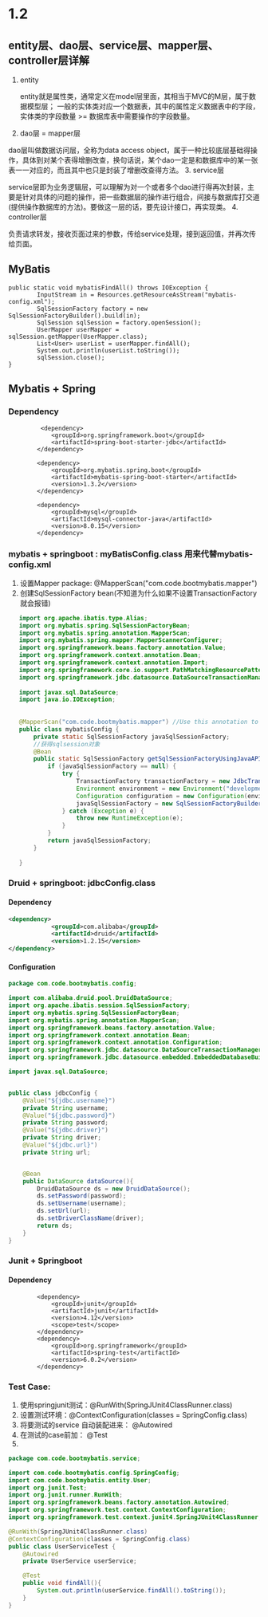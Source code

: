 # 1.2

## entity层、dao层、service层、mapper层、controller层详解


1. entity

   entity就是属性类，通常定义在model层里面，其相当于MVC的M层，属于数据模型层；
   一般的实体类对应一个数据表，其中的属性定义数据表中的字段，实体类的字段数量 >= 数据库表中需要操作的字段数量。

2. dao层 = mapper层

dao层叫做数据访问层，全称为data access object，属于一种比较底层基础得操作，具体到对某个表得增删改查，换句话说，某个dao一定是和数据库中的某一张表一一对应的，而且其中也只是封装了增删改查得方法。
3. service层

service层即为业务逻辑层，可以理解为对一个或者多个dao进行得再次封装，主要是针对具体的问题的操作，把一些数据层的操作进行组合，间接与数据库打交道(提供操作数据库的方法)。要做这一层的话，要先设计接口，再实现类。
4. controller层

负责请求转发，接收页面过来的参数，传给service处理，接到返回值，并再次传给页面。

## MyBatis
```
public static void mybatisFindAll() throws IOException {
        InputStream in = Resources.getResourceAsStream("mybatis-config.xml");
        SqlSessionFactory factory = new SqlSessionFactoryBuilder().build(in);
        SqlSession sqlSession = factory.openSession();
        UserMapper userMapper = sqlSession.getMapper(UserMapper.class);
        List<User> userList = userMapper.findAll();
        System.out.println(userList.toString());
        sqlSession.close();
}
```

## Mybatis + Spring

### Dependency
```
         <dependency>
            <groupId>org.springframework.boot</groupId>
            <artifactId>spring-boot-starter-jdbc</artifactId>
        </dependency>

        <dependency>
            <groupId>org.mybatis.spring.boot</groupId>
            <artifactId>mybatis-spring-boot-starter</artifactId>
            <version>1.3.2</version>
        </dependency>

        <dependency>
            <groupId>mysql</groupId>
            <artifactId>mysql-connector-java</artifactId>
            <version>8.0.15</version>
        </dependency>
```

### mybatis + springboot : myBatisConfig.class 用来代替mybatis-config.xml
1. 设置Mapper package: @MapperScan("com.code.bootmybatis.mapper")
2. 创建SqlSessionFactory bean(不知道为什么如果不设置TransactionFactory就会报错)
```java
   import org.apache.ibatis.type.Alias;
   import org.mybatis.spring.SqlSessionFactoryBean;
   import org.mybatis.spring.annotation.MapperScan;
   import org.mybatis.spring.mapper.MapperScannerConfigurer;
   import org.springframework.beans.factory.annotation.Value;
   import org.springframework.context.annotation.Bean;
   import org.springframework.context.annotation.Import;
   import org.springframework.core.io.support.PathMatchingResourcePatternResolver;
   import org.springframework.jdbc.datasource.DataSourceTransactionManager;
   
   import javax.sql.DataSource;
   import java.io.IOException;
   
   
   @MapperScan("com.code.bootmybatis.mapper") //Use this annotation to register MyBatis mapper interfaces when using Java Config
   public class mybatisConfig {
       private static SqlSessionFactory javaSqlSessionFactory;
       //获得sqlsession对象
       @Bean
       public static SqlSessionFactory getSqlSessionFactoryUsingJavaAPI(DataSource dataSource) throws IOException {
           if (javaSqlSessionFactory == null) {
               try {
                   TransactionFactory transactionFactory = new JdbcTransactionFactory();
                   Environment environment = new Environment("development", transactionFactory, dataSource);
                   Configuration configuration = new Configuration(environment);
                   javaSqlSessionFactory = new SqlSessionFactoryBuilder().build(configuration);
               } catch (Exception e) {
                   throw new RuntimeException(e);
               }
           }
           return javaSqlSessionFactory;
       }
       
   }
```

### Druid + springboot: jdbcConfig.class
#### Dependency
```xml
<dependency>
            <groupId>com.alibaba</groupId>
            <artifactId>druid</artifactId>
            <version>1.2.15</version>
</dependency>
```
#### Configuration
```java
package com.code.bootmybatis.config;

import com.alibaba.druid.pool.DruidDataSource;
import org.apache.ibatis.session.SqlSessionFactory;
import org.mybatis.spring.SqlSessionFactoryBean;
import org.mybatis.spring.annotation.MapperScan;
import org.springframework.beans.factory.annotation.Value;
import org.springframework.context.annotation.Bean;
import org.springframework.context.annotation.Configuration;
import org.springframework.jdbc.datasource.DataSourceTransactionManager;
import org.springframework.jdbc.datasource.embedded.EmbeddedDatabaseBuilder;

import javax.sql.DataSource;


public class jdbcConfig {
    @Value("${jdbc.username}")
    private String username;
    @Value("${jdbc.password}")
    private String password;
    @Value("${jdbc.driver}")
    private String driver;
    @Value("${jdbc.url}")
    private String url;


    @Bean
    public DataSource dataSource(){
        DruidDataSource ds = new DruidDataSource();
        ds.setPassword(password);
        ds.setUsername(username);
        ds.setUrl(url);
        ds.setDriverClassName(driver);
        return ds;
    }
}
```

### Junit + Springboot

#### Dependency
```
        <dependency>
            <groupId>junit</groupId>
            <artifactId>junit</artifactId>
            <version>4.12</version>
            <scope>test</scope>
        </dependency>
        <dependency>
            <groupId>org.springframework</groupId>
            <artifactId>spring-test</artifactId>
            <version>6.0.2</version>
        </dependency>
```

### Test Case:
1. 使用springjunit测试：@RunWith(SpringJUnit4ClassRunner.class)
2. 设置测试环境：@ContextConfiguration(classes = SpringConfig.class)
3. 将要测试的service 自动装配进来： @Autowired
4. 在测试的case前加： @Test
5. 
```java
package com.code.bootmybatis.service;

import com.code.bootmybatis.config.SpringConfig;
import com.code.bootmybatis.entity.User;
import org.junit.Test;
import org.junit.runner.RunWith;
import org.springframework.beans.factory.annotation.Autowired;
import org.springframework.test.context.ContextConfiguration;
import org.springframework.test.context.junit4.SpringJUnit4ClassRunner;

@RunWith(SpringJUnit4ClassRunner.class)
@ContextConfiguration(classes = SpringConfig.class)
public class UserServiceTest {
    @Autowired
    private UserService userService;

    @Test
    public void findAll(){
        System.out.println(userService.findAll().toString());
    }
}

```


